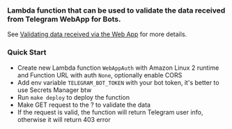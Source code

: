 ### Lambda function that can be used to validate the data received from Telegram WebApp for Bots.

See [Validating data received via the Web App](https://core.telegram.org/bots/webapps#validating-data-received-via-the-web-app) for more details.

### Quick Start

* Create new Lambda function `WebAppAuth` with Amazon Linux 2 runtime and Function URL with auth `None`, optionally enable CORS
* Add env variable `TELEGRAM_BOT_TOKEN` with your bot token, it's better to use Secrets Manager btw
* Run `make deploy` to deploy the function
* Make GET request to the <Function URL>?<Query String> to validate the data
* If the request is valid, the function will return Telegram user info, otherwise it will return 403 error